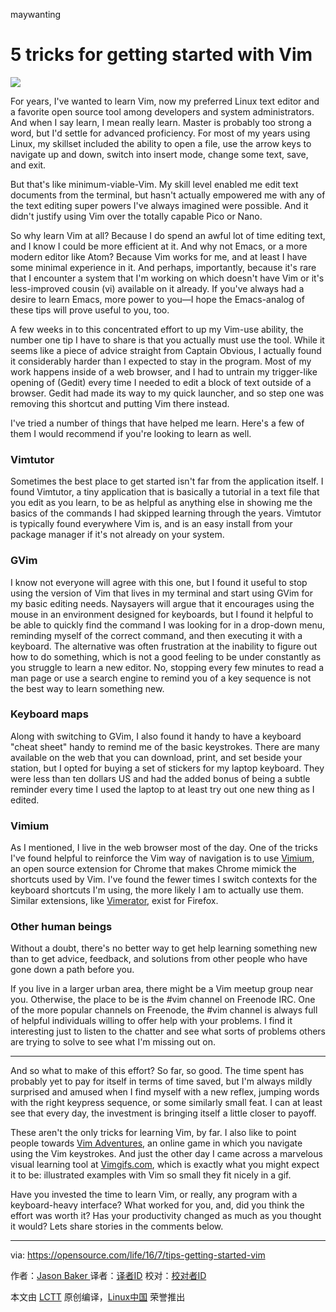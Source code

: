maywanting

5 tricks for getting started with Vim
=====================================

![](https://opensource.com/sites/default/files/styles/image-full-size/public/images/education/BUSINESS_peloton.png?itok=nuMbW9d3)

For years, I've wanted to learn Vim, now my preferred Linux text editor and a favorite open source tool among developers and system administrators. And when I say learn, I mean really learn. Master is probably too strong a word, but I'd settle for advanced proficiency. For most of my years using Linux, my skillset included the ability to open a file, use the arrow keys to navigate up and down, switch into insert mode, change some text, save, and exit.

But that's like minimum-viable-Vim. My skill level enabled me edit text documents from the terminal, but hasn't actually empowered me with any of the text editing super powers I've always imagined were possible. And it didn't justify using Vim over the totally capable Pico or Nano.

So why learn Vim at all? Because I do spend an awful lot of time editing text, and I know I could be more efficient at it. And why not Emacs, or a more modern editor like Atom? Because Vim works for me, and at least I have some minimal experience in it. And perhaps, importantly, because it's rare that I encounter a system that I'm working on which doesn't have Vim or it's less-improved cousin (vi) available on it already. If you've always had a desire to learn Emacs, more power to you—I hope the Emacs-analog of these tips will prove useful to you, too.

A few weeks in to this concentrated effort to up my Vim-use ability, the number one tip I have to share is that you actually must use the tool. While it seems like a piece of advice straight from Captain Obvious, I actually found it considerably harder than I expected to stay in the program. Most of my work happens inside of a web browser, and I had to untrain my trigger-like opening of (Gedit) every time I needed to edit a block of text outside of a browser. Gedit had made its way to my quick launcher, and so step one was removing this shortcut and putting Vim there instead.

I've tried a number of things that have helped me learn. Here's a few of them I would recommend if you're looking to learn as well.

### Vimtutor

Sometimes the best place to get started isn't far from the application itself. I found Vimtutor, a tiny application that is basically a tutorial in a text file that you edit as you learn, to be as helpful as anything else in showing me the basics of the commands I had skipped learning through the years. Vimtutor is typically found everywhere Vim is, and is an easy install from your package manager if it's not already on your system.

### GVim

I know not everyone will agree with this one, but I found it useful to stop using the version of Vim that lives in my terminal and start using GVim for my basic editing needs. Naysayers will argue that it encourages using the mouse in an environment designed for keyboards, but I found it helpful to be able to quickly find the command I was looking for in a drop-down menu, reminding myself of the correct command, and then executing it with a keyboard. The alternative was often frustration at the inability to figure out how to do something, which is not a good feeling to be under constantly as you struggle to learn a new editor. No, stopping every few minutes to read a man page or use a search engine to remind you of a key sequence is not the best way to learn something new.

### Keyboard maps

Along with switching to GVim, I also found it handy to have a keyboard "cheat sheet" handy to remind me of the basic keystrokes. There are many available on the web that you can download, print, and set beside your station, but I opted for buying a set of stickers for my laptop keyboard. They were less than ten dollars US and had the added bonus of being a subtle reminder every time I used the laptop to at least try out one new thing as I edited.

### Vimium

As I mentioned, I live in the web browser most of the day. One of the tricks I've found helpful to reinforce the Vim way of navigation is to use [Vimium][1], an open source extension for Chrome that makes Chrome mimick the shortcuts used by Vim. I've found the fewer times I switch contexts for the keyboard shortcuts I'm using, the more likely I am to actually use them. Similar extensions, like [Vimerator][2], exist for Firefox.

### Other human beings

Without a doubt, there's no better way to get help learning something new than to get advice, feedback, and solutions from other people who have gone down a path before you.

If you live in a larger urban area, there might be a Vim meetup group near you. Otherwise, the place to be is the #vim channel on Freenode IRC. One of the more popular channels on Freenode, the #vim channel is always full of helpful individuals willing to offer help with your problems. I find it interesting just to listen to the chatter and see what sorts of problems others are trying to solve to see what I'm missing out on.

------

And so what to make of this effort? So far, so good. The time spent has probably yet to pay for itself in terms of time saved, but I'm always mildly surprised and amused when I find myself with a new reflex, jumping words with the right keypress sequence, or some similarly small feat. I can at least see that every day, the investment is bringing itself a little closer to payoff.

These aren't the only tricks for learning Vim, by far. I also like to point people towards [Vim Adventures][3], an online game in which you navigate using the Vim keystrokes. And just the other day I came across a marvelous visual learning tool at [Vimgifs.com][4], which is exactly what you might expect it to be: illustrated examples with Vim so small they fit nicely in a gif.

Have you invested the time to learn Vim, or really, any program with a keyboard-heavy interface? What worked for you, and, did you think the effort was worth it? Has your productivity changed as much as you thought it would? Lets share stories in the comments below. 

--------------------------------------------------------------------------------

via: https://opensource.com/life/16/7/tips-getting-started-vim

作者：[Jason Baker ][a]
译者：[译者ID](https://github.com/译者ID)
校对：[校对者ID](https://github.com/校对者ID)

本文由 [LCTT](https://github.com/LCTT/TranslateProject) 原创编译，[Linux中国](https://linux.cn/) 荣誉推出

[a]: https://opensource.com/users/jason-baker
[1]: https://github.com/philc/vimium
[2]: http://www.vimperator.org/
[3]: http://vim-adventures.com/
[4]: http://vimgifs.com/

